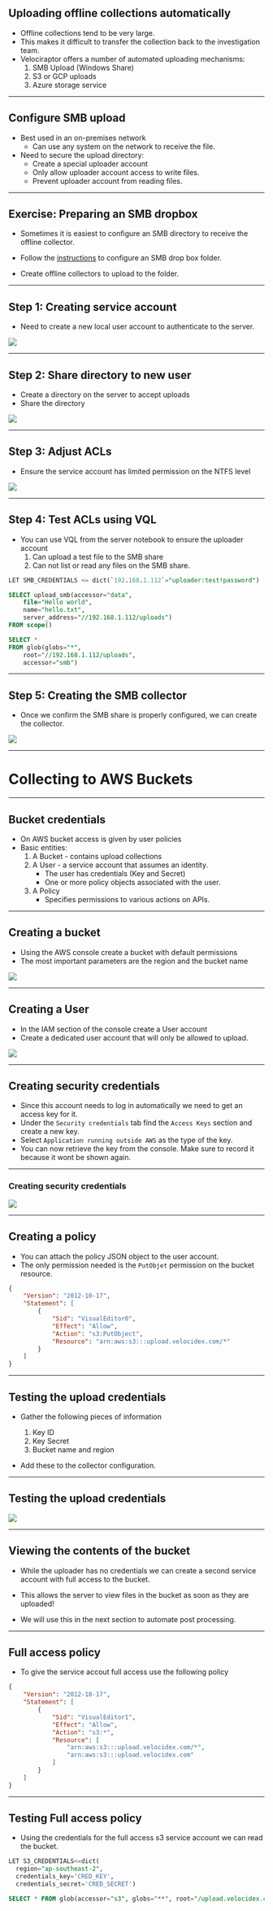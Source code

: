 <!-- .slide: class="content" -->

## Uploading offline collections automatically

* Offline collections tend to be very large.
* This makes it difficult to transfer the collection back to the
  investigation team.
* Velociraptor offers a number of automated uploading mechanisms:
  1. SMB Upload (Windows Share)
  2. S3 or GCP uploads
  3. Azure storage service

---

<!-- .slide: class="content" -->

## Configure SMB upload

* Best used in an on-premises network
  * Can use any system on the network to receive the file.
* Need to secure the upload directory:
  * Create a special uploader account
  * Only allow uploader account access to write files.
  * Prevent uploader account from reading files.

---

<!-- content -->
## Exercise: Preparing an SMB dropbox

* Sometimes it is easiest to configure an SMB directory to receive the
  offline collector.

* Follow the
  [instructions](https://docs.velociraptor.app/docs/offline_triage/remote_uploads/#smb-share)
  to configure an SMB drop box folder.

* Create offline collectors to upload to the folder.

---

<!-- .slide: class="content small-font" -->

## Step 1: Creating service account

* Need to create a new local user account to authenticate to the server.

![](local_user.png)

---

<!-- .slide: class="content small-font" -->
## Step 2: Share directory to new user

* Create a directory on the server to accept uploads
* Share the directory

<img src="sharing_directory.png" class="mid-height">

---

<!-- .slide: class="content small-font" -->
## Step 3: Adjust ACLs

* Ensure the service account has limited permission on the NTFS level

<img src="directory_permissions.png" class="mid-height">


---

<!-- .slide: class="content small-font" -->
## Step 4: Test ACLs using VQL

* You can use VQL from the server notebook to ensure the uploader account
   1. Can upload a test file to the SMB share
   2. Can not list or read any files on the SMB share.

```sql
LET SMB_CREDENTIALS <= dict(`192.168.1.112`="uploader:test!password")

SELECT upload_smb(accessor="data",
    file="Hello world",
    name="hello.txt",
    server_address="//192.168.1.112/uploads")
FROM scope()

SELECT *
FROM glob(globs="*",
    root="//192.168.1.112/uploads",
    accessor="smb")
```

---

<!-- .slide: class="content small-font" -->
## Step 5: Creating the SMB collector

* Once we confirm the SMB share is properly configured, we can create
  the collector.

<img src="creating_smb_collector.png" class="mid-height">

---

<!-- title optional -->

# Collecting to AWS Buckets

---

<!-- content small-font optional -->

## Bucket credentials

* On AWS bucket access is given by user policies
* Basic entities:
  1. A Bucket - contains upload collections
  2. A User - a service account that assumes an identity.
      * The user has credentials (Key and Secret)
      * One or more policy objects associated with the user.
  3. A Policy
      * Specifies permissions to various actions on APIs.

---

<!-- content small-font optional -->

## Creating a bucket

* Using the AWS console create a bucket with default permissions
* The most important parameters are the region and the bucket name

![](bucket.png)

---

<!-- content small-font optional -->

## Creating a User

* In the IAM section of the console create a User account
* Create a dedicated user account that will only be allowed to upload.

![](uploader_account.png)

---

<!-- content small-font optional -->

## Creating security credentials

* Since this account needs to log in automatically we need to get an access key for it.
* Under the `Security credentials` tab find the `Access Keys` section and create a new key.
* Select `Application running outside AWS` as the type of the key.
* You can now retrieve the key from the console. Make sure to record
  it because it wont be shown again.

---

<!-- full_screen_diagram small-font optional -->

### Creating security credentials

![](retrieving_access_key.png)

---

<!-- content small-font optional -->

## Creating a policy

* You can attach the policy JSON object to the user account.
* The only permission needed is the `PutObjet` permission on the
  bucket resource.

```json
{
    "Version": "2012-10-17",
    "Statement": [
        {
            "Sid": "VisualEditor0",
            "Effect": "Allow",
            "Action": "s3:PutObject",
            "Resource": "arn:aws:s3:::upload.velocidex.com/*"
        }
    ]
}
```

---

<!-- content small-font optional -->
## Testing the upload credentials

* Gather the following pieces of information
   1. Key ID
   2. Key Secret
   3. Bucket name and region

* Add these to the collector configuration.

---

<!-- full_screen_diagram small-font optional -->
## Testing the upload credentials

![](testing_s3_upload.png)

---

<!-- content optional -->
## Viewing the contents of the bucket

* While the uploader has no credentials we can create a second service
  account with full access to the bucket.

* This allows the server to view files in the bucket as soon as they
  are uploaded!

* We will use this in the next section to automate post processing.

---

<!-- content small-font optional -->
## Full access policy

* To give the service accout full access use the following policy

```json
{
    "Version": "2012-10-17",
    "Statement": [
        {
            "Sid": "VisualEditor1",
            "Effect": "Allow",
            "Action": "s3:*",
            "Resource": [
                "arn:aws:s3:::upload.velocidex.com/*",
                "arn:aws:s3:::upload.velocidex.com"
            ]
        }
    ]
}
```

---

<!-- content small-font optional -->

## Testing Full access policy

* Using the credentials for the full access s3 service account we can read the bucket.

```sql
LET S3_CREDENTIALS<=dict(
  region="ap-southeast-2",
  credentials_key='CRED_KEY',
  credentials_secret='CRED_SECRET')

SELECT * FROM glob(accessor="s3", globs="**", root="/upload.velocidex.com/")

```
